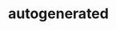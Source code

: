---
title: "autogenerated"
linkTitle: "autogenerated"
weight: 10
description: >
  Configuration for the autogenerated service
---